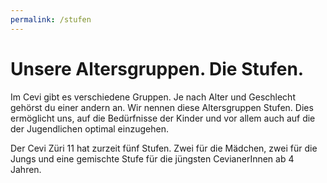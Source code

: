 ```yaml
---
permalink: /stufen
---
```


# Unsere Altersgruppen. Die Stufen.

Im Cevi gibt es verschiedene Gruppen. Je nach Alter und Geschlecht gehörst du einer andern an. Wir nennen diese
Altersgruppen Stufen. Dies ermöglicht uns, auf die Bedürfnisse der Kinder und vor allem auch auf die der Jugendlichen
optimal einzugehen.

Der Cevi Züri 11 hat zurzeit fünf Stufen. Zwei für die Mädchen, zwei für die Jungs und eine gemischte Stufe für die
jüngsten CevianerInnen ab 4 Jahren.

